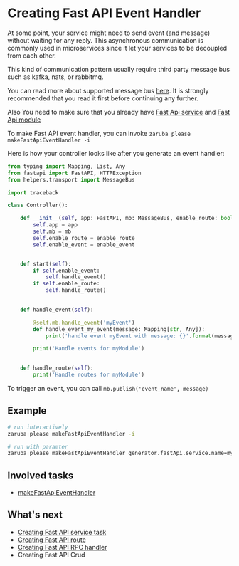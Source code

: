 # Creating Fast API Event Handler

At some point, your service might need to send event (and message) without waiting for any reply. This asynchronous communication is commonly used in microservices since it let your services to be decoupled from each other.

This kind of communication pattern usually require third party message bus such as kafka, nats, or rabbitmq.

You can read more about supported message bus [here](fast-api-message-bus.md). It is strongly recommended that you read it first before continuing any further.

Also You need to make sure that you already have [Fast Api service](creating-fast-api-service.md) and [Fast Api module](creating-fast-api-module.md)

To make Fast API event handler, you can invoke `zaruba please makeFastApiEventHandler -i`

Here is how your controller looks like after you generate an event handler:

```python
from typing import Mapping, List, Any
from fastapi import FastAPI, HTTPException
from helpers.transport import MessageBus

import traceback

class Controller():

    def __init__(self, app: FastAPI, mb: MessageBus, enable_route: bool, enable_event: bool):
        self.app = app
        self.mb = mb
        self.enable_route = enable_route
        self.enable_event = enable_event


    def start(self):
        if self.enable_event:
            self.handle_event()
        if self.enable_route:
            self.handle_route()
    

    def handle_event(self):

        @self.mb.handle_event('myEvent')
        def handle_event_my_event(message: Mapping[str, Any]):
            print('handle event myEvent with message: {}'.format(message))

        print('Handle events for myModule')
    

    def handle_route(self):
        print('Handle routes for myModule')

```

To trigger an event, you can call `mb.publish('event_name', message)`

## Example

```sh
# run interactively
zaruba please makeFastApiEventHandler -i

# run with paramter
zaruba please makeFastApiEventHandler generator.fastApi.service.name=myService generator.fastApi.module.name=myModule generator.fastApi.event.name=myEvent
```

## Involved tasks

* [makeFastApiEventHandler](tasks/makeFastApiEventHandler.md)


## What's next

* [Creating Fast API service task](creating-fast-api-service-task.md)
* [Creating Fast API route](creating-fast-api-route.md)
* [Creating Fast API RPC handler](creating-fast-api-rpc-handler.md)
* Creating Fast API Crud